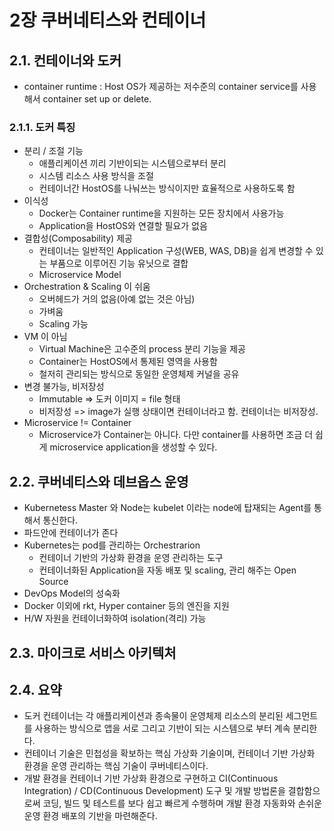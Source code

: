 # 2장 쿠버네티스와 컨테이너

## 2.1. 컨테이너와 도커

- container runtime : Host OS가 제공하는 저수준의 container service를 사용해서 container set up or delete.

### 2.1.1. 도커 특징

- 분리 / 조절 기능
  - 애플리케이션 끼리 기반이되는 시스템으로부터 분리
  - 시스템 리소스 사용 방식을 조절
  - 컨테이너간 HostOS를 나눠쓰는 방식이지만 효율적으로 사용하도록 함
- 이식성
  - Docker는 Container runtime을 지원하는 모든 장치에서 사용가능
  - Application을 HostOS와 연결할 필요가 없음
- 결합성(Composability) 제공
  - 컨테이너는 일반적인 Application 구성(WEB, WAS, DB)을 쉽게 변경할 수 있는 부품으로 이루어진 기능 유닛으로 결합
  - Microservice Model
- Orchestration & Scaling 이 쉬움
  - 오버헤드가 거의 없음(아예 없는 것은 아님)
  - 가벼움
  - Scaling 가능
- VM 이 아님
  - Virtual Machine은 고수준의 process 분리 기능을 제공
  - Container는 HostOS에서 통제된 영역을 사용함
  - 철저히 관리되는 방식으로 동일한 운영체제 커널을 공유
- 변경 불가능, 비저장성
  - Immutable => 도커 이미지 = file 형태
  - 비저장성 => image가 실행 상태이면 컨테이너라고 함. 컨테이너는 비저장성.
- Microservice != Container
  - Microservice가 Container는 아니다. 다만 container를 사용하면 조금 더 쉽게 microservice application을 생성할 수 있다.

## 2.2. 쿠버네티스와 데브옵스 운영

- Kubernetess Master 와 Node는 kubelet 이라는 node에 탑재되는 Agent를 통해서 통신한다.
- 파드안에 컨테이너가 존다
- Kubernetes는 pod를 관리하는 Orchestrarion
  - 컨테이너 기반의 가상화 환경을 운영 관리하는 도구
  - 컨테이너화된 Application을 자동 배포 및 scaling, 관리 해주는 Open Source
- DevOps Model의 성숙화
- Docker 이외에 rkt, Hyper container 등의 엔진을 지원
- H/W 자원을 컨테이너화하여 isolation(격리) 가능

## 2.3. 마이크로 서비스 아키텍처

## 2.4. 요약

- 도커 컨테이너는 각 애플리케이션과 종속물이 운영체제 리소스의 분리된 세그먼트를 사용하는 방식으로 앱을 서로 그리고 기반이 되는 시스템으로 부터 계속 분리한다.
- 컨테이너 기술은 민첩성을 확보하는 핵심 가상화 기술이며, 컨테이너 기반 가상화 환경을 운영 관리하는 핵심 기술이 쿠버네티스이다.
- 개발 환경을 컨테이너 기반 가상화 환경으로 구현하고 CI(Continuous Integration) / CD(Continuous Development) 도구 및 개발 방법론을 결합함으로써 코딩, 빌드 및 테스트를 보다 쉽고 빠르게 수행하며 개발 환경 자동화와 손쉬운 운영 환경 배포의 기반을 마련해준다.
